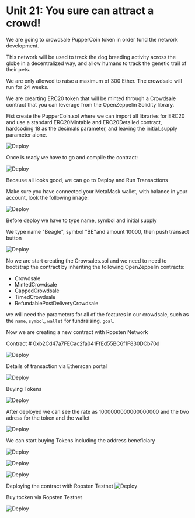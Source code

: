 # Unit 21: You sure can attract a crowd!

We are going to crowdsale PupperCoin token in order fund the network development.

This network will be used to track the dog breeding activity across the globe in a decentralized way, and allow humans to track the genetic trail of their pets. 

We are only allowed to raise a maximum of 300 Ether. The crowdsale will run for 24 weeks.

We are crearting ERC20 token that will be minted through a Crowdsale contract that you can leverage from the OpenZeppelin Solidity library.

Fist create the PupperCoin.sol where we can import all libraries for ERC20
and use a standard ERC20Mintable and ERC20Detailed contract, hardcoding 18 as the decimals parameter, and leaving the initial_supply parameter alone.

![Deploy](/Images/PupperCoin.png)

Once is ready we have to go and compile the contract:


![Deploy](/Images/Compile_coin.png)

Because all looks good, we can go to Deploy and Run Transactions

Make sure you have connected your MetaMask wallet, with balance in your account, look the following image: 

![Deploy](/Images/Deploy_Coin.png) 

Before deploy we have to type name, symbol and initial supply

We type name "Beagle", symbol "BE"and amount 10000, then push transact button

![Deploy](/Images/transact_Coin.png)

No we are start creating the Crowsales.sol and we need to need to bootstrap the contract by inheriting the following OpenZeppelin contracts:

- Crowdsale
- MintedCrowdsale
- CappedCrowdsale
- TimedCrowdsale
- RefundablePostDeliveryCrowdsale

we will need the parameters for all of the features in our crowdsale, such as the `name`, `symbol`, `wallet` for fundraising, `goal`.

Now we are creating a new contract with Ropsten Network

Contract # 0xb2Cd47a7FECac2fa041FfEd55BC6f1F830DCb70d

![Deploy](/Images/newcontract.png)

Details of transaction via Etherscan portal

![Deploy](/Images/tx_details.png)

Buying Tokens

![Deploy](/Images/buying_tokens.png)

After deployed we can see the rate as 1000000000000000000 and the two adress for the token and the wallet

![Deploy](/Images/transact_rate.png)

We can start buying Tokens including the address beneficiary 

![Deploy](/Images/new_contract.png)

![Deploy](/Images/token_address.png)

![Deploy](/Images/crowdsale_contract_select.png)

Deploying the contract with Ropsten Testnet 
![Deploy](/Images/Contract_Ropsten.png)

Buy tocken via Ropsten Testnet


![Deploy](/Images/buyToken.png)

